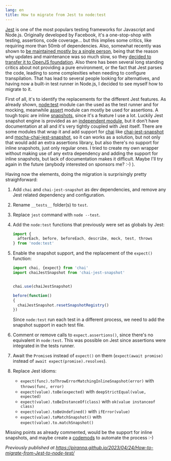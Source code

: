 ```yaml
---
lang: en
title: How to migrate from Jest to node:test
---
```


[Jest](https://jestjs.io/) is one of the most populars testing frameworks for
Javascript and Node.js. Originally developed by Facebook, it's a one-stop-shop
with testing, assertions, code coverage... but this implies some critics, like
requiring more than 50mb of dependencies. Also, somewhat recently was shown to
[be maintained mostly by a single person](https://twitter.com/mafalda_sfu/status/1488600128680341517),
being that the reason why updates and maintenance was so much slow, so they
[decided to transfer it to OpenJS foundation](https://engineering.fb.com/2022/05/11/open-source/jest-openjs-foundation/).
Also there has been several long standing critics about not providing a pure
environment, or the fact that Jest parses the code, leading to some complexities
when needing to configure transpilation. That has lead to several people looking
for alternatives, and having now a built-in test runner in Node.js, I decided to
see myself how to migrate to it.

First of all, it's to identify the replacements for the different Jest features.
As already shown, [node:test](https://nodejs.org/api/test.html) module can the
used as the test runner and for mocking, meanwhile
[assert](https://nodejs.org/api/assert.html) module can mostly be used for
assertions. A tough topic are inline
[snapshots](https://jestjs.io/docs/snapshot-testing), since it's a feature I use
a lot. Luckily Jest snapshot engine is provided as an
[independent module](https://www.npmjs.com/package/jest-snapshot), but it don't
have documentation at all and it's very tightly coupled with Jest itself. There
are some modules that wrap it and add support for
[chai](https://www.chaijs.com/) like
[chai-jest-snapshot](https://www.npmjs.com/package/chai-jest-snapshot) and
[mocha-chai-jest-snapshot](https://www.npmjs.com/package/mocha-chai-jest-snapshot),
so it can works as a solution, but not only that would add an extra assertions
library, but also there's no support for inline snapshots, just only regular
ones. I tried to create my own wrapper without making use of any extra
dependency and adding the support for inline snapshots, but lack of
documentation makes it difficult. Maybe I'll try again in the future (anybody
interested on sponsors me? :-) ).

Having now the elements, doing the migration is surprisingly pretty straighforward:

1. Add `chai` and `chai-jest-snapshot` as dev dependencies, and remove any Jest
   related dependency and configuration.
2. Rename `__tests__` folder(s) to `test`.
3. Replace `jest` command with `node --test`.
4. Add the `node:test` functions that previously were set as globals by Jest:

   ```js
   import {
     afterEach, before, beforeEach, describe, mock, test, throws
   } from 'node:test'
   ```

5. Enable the snapshot support, and the replacement of the `expect()` function:

   ```js
   import chai, {expect} from 'chai'
   import chaiJestSnapshot from 'chai-jest-snapshot'


   chai.use(chaiJestSnapshot)

   before(function()
   {
     chaiJestSnapshot.resetSnapshotRegistry()
   })
   ```

   Since `node:test` run each test in a different process, we need to add the
   snapshot support in each test file.

6. Comment or remove calls to `expect.assertions()`, since there's no equivalent
   in `node:test`. This was possible on Jest since assertions were integrated in
   the tests runner.
7. Await the `Promise`s instead of `expect()` on them (`expect(await promise)`
   instead of `await expect(promise).resolves`).
8. Replace Jest idioms:
   - `expect(func).toThrowErrorMatchingInlineSnapshot(error)` with
     `throws(func, error)`
   - `expect(value).toBe(expected)` with `deepStrictEqual(value, expected)`
   - `expect(value).toBeInstanceOf(class)` with `ok(value instanceof class)`
   - `expect(value).toBeUndefined()` with `ifError(value)`
   - `expect(value).toMatchSnapshot()` with `expect(value).to.matchSnapshot()`

Missing points as already commented, would be the support for inline snapshots,
and maybe create a [codemods](https://github.com/skovhus/jest-codemods) to
automate the process :-)

*Previously published at <https://piranna.github.io/2023/04/24/How-to-migrate-from-Jest-to-node-test/>*
